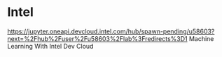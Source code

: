 # Intel
https://jupyter.oneapi.devcloud.intel.com/hub/spawn-pending/u58603?next=%2Fhub%2Fuser%2Fu58603%2Flab%3Fredirects%3D1
Machine Learning With Intel Dev Cloud
